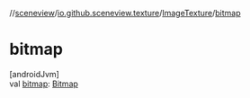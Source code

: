 //[sceneview](../../../index.md)/[io.github.sceneview.texture](../index.md)/[ImageTexture](index.md)/[bitmap](bitmap.md)

# bitmap

[androidJvm]\
val [bitmap](bitmap.md): [Bitmap](https://developer.android.com/reference/kotlin/android/graphics/Bitmap.html)
